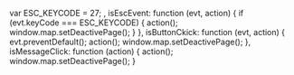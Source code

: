 
var ESC_KEYCODE = 27;
,
    isEscEvent: function (evt, action) {
      if (evt.keyCode === ESC_KEYCODE) {
        action();
        window.map.setDeactivePage();
      }
    },
    isButtonCkick: function (evt, action) {
      evt.preventDefault();
      action();
      window.map.setDeactivePage();
    },
    isMessageClick: function (action) {
      action();
      window.map.setDeactivePage();
    }